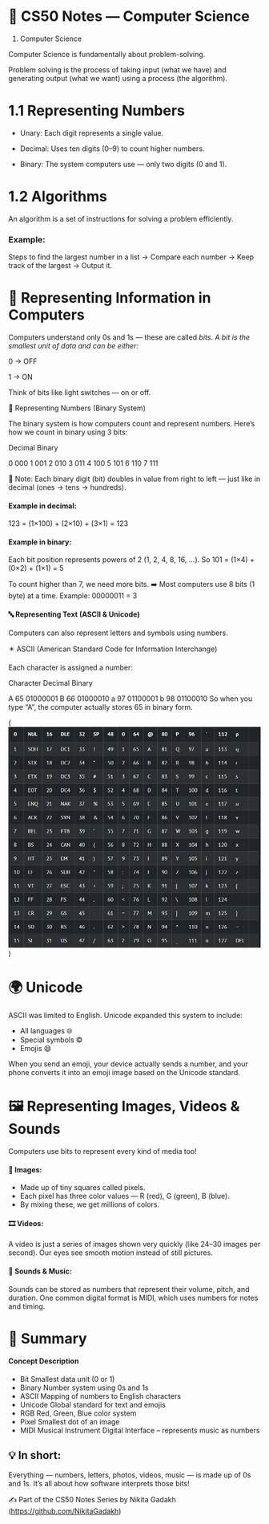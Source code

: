 # 🧩 CS50 Notes — Computer Science
1. Computer Science

Computer Science is fundamentally about problem-solving.

Problem solving is the process of taking input (what we have) and generating output (what we want) using a process (the algorithm).


 

# 1.1 Representing Numbers

* Unary: Each digit represents a single value.

* Decimal: Uses ten digits (0–9) to count higher numbers.

* Binary: The system computers use — only two digits (0 and 1).



# 1.2 Algorithms

An algorithm is a set of instructions for solving a problem efficiently.

### Example:
Steps to find the largest number in a list → Compare each number → Keep track of the largest → Output it.

# 🧮 Representing Information in Computers

Computers understand only 0s and 1s — these are called *bits*.
*A bit is the smallest unit of data and can be either:*

0 → OFF

1 → ON


Think of bits like light switches — on or off.




🔢 Representing Numbers (Binary System)

The binary system is how computers count and represent numbers.
Here’s how we count in binary using 3 bits:

Decimal Binary

0 000
1 001
2 010
3 011
4 100
5 101
6 110
7 111


🧠 Note:
Each binary digit (bit) doubles in value from right to left — just like in decimal (ones → tens → hundreds).

#### Example in decimal:
123 = (1×100) + (2×10) + (3×1) = 123

#### Example in binary:
Each bit position represents powers of 2 (1, 2, 4, 8, 16, …).
So 101 = (1×4) + (0×2) + (1×1) = 5

To count higher than 7, we need more bits.
➡️ Most computers use 8 bits (1 byte) at a time.
Example: 00000011 = 3




#### 🔤 Representing Text (ASCII & Unicode)

Computers can also represent letters and symbols using numbers.

✴️ ASCII (American Standard Code for Information Interchange)

Each character is assigned a number:

Character Decimal Binary

A 65 01000001
B 66 01000010
a 97 01100001
b 98 01100010
So when you type “A”, the computer actually stores 65 in binary form.


(![ASCII Illustration](<assets/ASCII Values.jpeg>))



# 🌍 Unicode
ASCII was limited to English.
Unicode expanded this system to include:
* All languages 🌐
* Special symbols ©
* Emojis 😄

When you send an emoji, your device actually sends a number, and your phone converts it into an emoji image based on the Unicode standard.




# 🖼️ Representing Images, Videos & Sounds

Computers use bits to represent every kind of media too!

#### 🎨 Images:
* Made up of tiny squares called pixels.
* Each pixel has three color values — R (red), G (green), B (blue).
* By mixing these, we get millions of colors.


#### 🎞️ Videos:
A video is just a series of images shown very quickly (like 24–30 images per second).
Our eyes see smooth motion instead of still pictures.


#### 🎵 Sounds & Music:
Sounds can be stored as numbers that represent their volume, pitch, and duration.
One common digital format is MIDI, which uses numbers for notes and timing.




# 🧩 Summary

 #### Concept Description
* Bit Smallest data unit (0 or 1)
* Binary Number system using 0s and 1s
* ASCII Mapping of numbers to English characters
* Unicode Global standard for text and emojis
* RGB Red, Green, Blue color system
* Pixel Smallest dot of an image
* MIDI Musical Instrument Digital Interface – represents music as numbers



## 💡 In short:
Everything — numbers, letters, photos, videos, music — is made up of 0s and 1s.
It’s all about how software interprets those bits!



✍️ Part of the CS50 Notes Series by Nikita Gadakh (https://github.com/NikitaGadakh)



